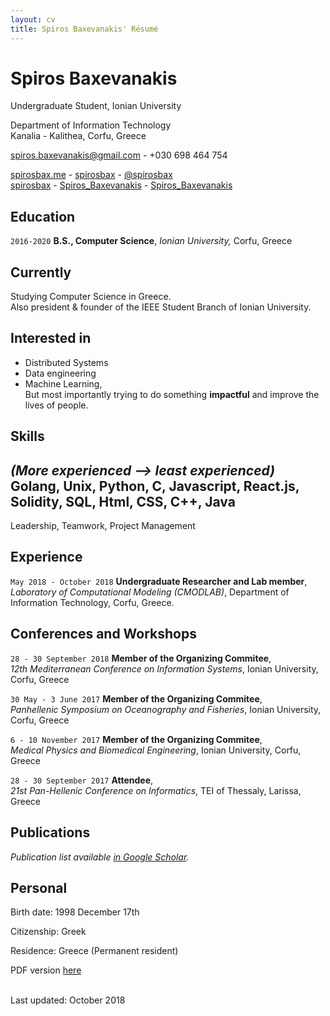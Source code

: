 ```yaml
---
layout: cv
title: Spiros Baxevanakis' Résumé
---
```

# Spiros Baxevanakis
Undergraduate Student, Ionian University

Department of Information Technology<br/>
Kanalia - Kalithea, Corfu, Greece<br/>

<a href="spiros.baxevanakis@gmail.com">spiros.baxevanakis@gmail.com</a> - +030 698 464 754

<div id="webaddress">
  <a href="https://spirosbax.com"><i class="fas fa-home"></i> spirosbax.me</a> - 
  <a href="https://github.com/spirosbax"><i class="fab fa-github"></i> spirosbax</a> - 
  <a href="https://twitter.com/spirosbax"><i class="fab fa-twitter"></i> @spirosbax</a> <br>
  <a href="http://t.me/spirosbax"><i class="fab fa-telegram"></i> spirosbax</a> -
  <a href="https://scholar.google.gr/citations?user=PJVrz5MAAAAJ"><i class="ai ai-google-scholar"></i> Spiros_Baxevanakis</a> - 
  <a href="https://www.researchgate.net/profile/Spiros_Baxevanakis"><i class="ai ai-researchgate"></i> Spiros_Baxevanakis</a>
</div>

## Education

`2016-2020`
__B.S., Computer Science__, *Ionian University,* Corfu, Greece

## Currently

Studying Computer Science in Greece.  
Also president & founder of the IEEE Student Branch of Ionian University.

## Interested in

* Distributed Systems
* Data engineering
* Machine Learning,  
But most importantly trying to do something __impactful__ and improve the lives of people.  

## Skills
*(More experienced --> least experienced)*  
Golang, Unix, Python, C, Javascript, React.js, Solidity, SQL, Html, CSS, C++, Java  
---   
Leadership, Teamwork, Project Management

## Experience

`May 2018 - October 2018`
**Undergraduate Researcher and Lab member**,  
*Laboratory of Computational Modeling (CMODLAB)*, Department of Information Technology, Corfu, Greece.

## Conferences and Workshops

`28 - 30 September 2018`
**Member of the Organizing Commitee**,  
*12th Mediterranean Conference on Information Systems*, Ionian University, Corfu, Greece

`30 May - 3 June 2017`
**Member of the Organizing Commitee**,  
*Panhellenic Symposium on Oceanography and Fisheries*, Ionian University, Corfu, Greece

`6 - 10 November 2017`
**Member of the Organizing Commitee**,  
*Medical Physics and Biomedical Engineering*, Ionian University, Corfu, Greece

`28 - 30 September 2017`
**Attendee**,  
*21st Pan-Hellenic Conference on Informatics*, TEI of Thessaly, Larissa, Greece


## Publications

*Publication list available [in Google Scholar](https://scholar.google.gr/citations?user=PJVrz5MAAAAJ).*

## Personal

Birth date: 1998 December 17th  

Citizenship: Greek  

Residence: Greece (Permanent resident)

PDF version [here](./cv.pdf)

<br/>Last updated: October 2018<br/><br/>
